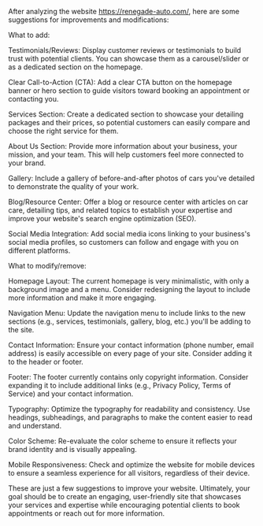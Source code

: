 After analyzing the website https://renegade-auto.com/, here are some suggestions for improvements and modifications:

What to add:

Testimonials/Reviews: Display customer reviews or testimonials to build trust with potential clients. You can showcase them as a carousel/slider or as a dedicated section on the homepage.

Clear Call-to-Action (CTA): Add a clear CTA button on the homepage banner or hero section to guide visitors toward booking an appointment or contacting you.

Services Section: Create a dedicated section to showcase your detailing packages and their prices, so potential customers can easily compare and choose the right service for them.

About Us Section: Provide more information about your business, your mission, and your team. This will help customers feel more connected to your brand.

Gallery: Include a gallery of before-and-after photos of cars you've detailed to demonstrate the quality of your work.

Blog/Resource Center: Offer a blog or resource center with articles on car care, detailing tips, and related topics to establish your expertise and improve your website's search engine optimization (SEO).

Social Media Integration: Add social media icons linking to your business's social media profiles, so customers can follow and engage with you on different platforms.

What to modify/remove:

Homepage Layout: The current homepage is very minimalistic, with only a background image and a menu. Consider redesigning the layout to include more information and make it more engaging.

Navigation Menu: Update the navigation menu to include links to the new sections (e.g., services, testimonials, gallery, blog, etc.) you'll be adding to the site.

Contact Information: Ensure your contact information (phone number, email address) is easily accessible on every page of your site. Consider adding it to the header or footer.

Footer: The footer currently contains only copyright information. Consider expanding it to include additional links (e.g., Privacy Policy, Terms of Service) and your contact information.

Typography: Optimize the typography for readability and consistency. Use headings, subheadings, and paragraphs to make the content easier to read and understand.

Color Scheme: Re-evaluate the color scheme to ensure it reflects your brand identity and is visually appealing.

Mobile Responsiveness: Check and optimize the website for mobile devices to ensure a seamless experience for all visitors, regardless of their device.

These are just a few suggestions to improve your website. Ultimately, your goal should be to create an engaging, user-friendly site that showcases your services and expertise while encouraging potential clients to book appointments or reach out for more information.
